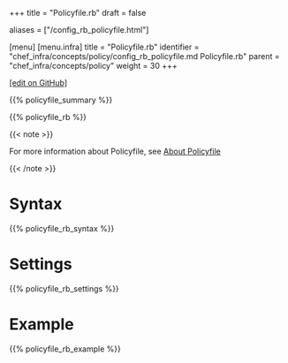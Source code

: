 +++
title = "Policyfile.rb"
draft = false

aliases = ["/config_rb_policyfile.html"]

[menu]
  [menu.infra]
    title = "Policyfile.rb"
    identifier = "chef_infra/concepts/policy/config_rb_policyfile.md Policyfile.rb"
    parent = "chef_infra/concepts/policy"
    weight = 30
+++    

[\[edit on GitHub\]](https://github.com/chef/chef-web-docs/blob/master/content/config_rb_policyfile.md)

{{% policyfile_summary %}}

{{% policyfile_rb %}}

{{< note >}}

For more information about Policyfile, see [About
Policyfile](/policyfile/)

{{< /note >}}

Syntax
======

{{% policyfile_rb_syntax %}}

Settings
========

{{% policyfile_rb_settings %}}

Example
=======

{{% policyfile_rb_example %}}
